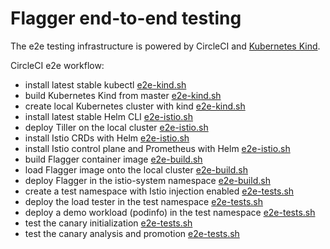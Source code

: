# Flagger end-to-end testing

The e2e testing infrastructure is powered by CircleCI and [Kubernetes Kind](https://github.com/kubernetes-sigs/kind).

CircleCI e2e workflow:

* install latest stable kubectl [e2e-kind.sh](e2e-kind.sh)
* build Kubernetes Kind from master [e2e-kind.sh](e2e-kind.sh)
* create local Kubernetes cluster with kind [e2e-kind.sh](e2e-kind.sh)
* install latest stable Helm CLI [e2e-istio.sh](e2e-istio.sh)
* deploy Tiller on the local cluster [e2e-istio.sh](e2e-istio.sh)
* install Istio CRDs with Helm [e2e-istio.sh](e2e-istio.sh)
* install Istio control plane and Prometheus with Helm [e2e-istio.sh](e2e-istio.sh)
* build Flagger container image [e2e-build.sh](e2e-build.sh)
* load Flagger image onto the local cluster [e2e-build.sh](e2e-build.sh)
* deploy Flagger in the istio-system namespace [e2e-build.sh](e2e-build.sh)
* create a test namespace with Istio injection enabled [e2e-tests.sh](e2e-tests.sh)
* deploy the load tester in the test namespace [e2e-tests.sh](e2e-tests.sh)
* deploy a demo workload (podinfo) in the test namespace [e2e-tests.sh](e2e-tests.sh)
* test the canary initialization [e2e-tests.sh](e2e-tests.sh)
* test the canary analysis and promotion [e2e-tests.sh](e2e-tests.sh)



